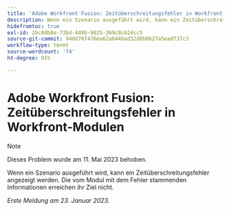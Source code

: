 ```yaml
---
title: 'Adobe Workfront Fusion: Zeitüberschreitungsfehler in Workfront-Modulen'
description: Wenn ein Szenario ausgeführt wird, kann ein Zeitüberschreitungsfehler angezeigt werden. Die vom Modul mit dem Fehler stammenden Informationen erreichen ihr Ziel nicht.
hidefromtoc: true
exl-id: 2bc0db8e-73bd-449b-9025-369c8c62dcc5
source-git-commit: 94dd70f476ea62a644bad32d8b0627a5ead737c3
workflow-type: tm+mt
source-wordcount: '74'
ht-degree: 91%

---
```


# Adobe Workfront Fusion: Zeitüberschreitungsfehler in Workfront-Modulen

>[!NOTE]
>
>Dieses Problem wurde am 11. Mai 2023 behoben.

Wenn ein Szenario ausgeführt wird, kann ein Zeitüberschreitungsfehler angezeigt werden. Die vom Modul mit dem Fehler stammenden Informationen erreichen ihr Ziel nicht.

_Erste Meldung am 23. Januar 2023._

